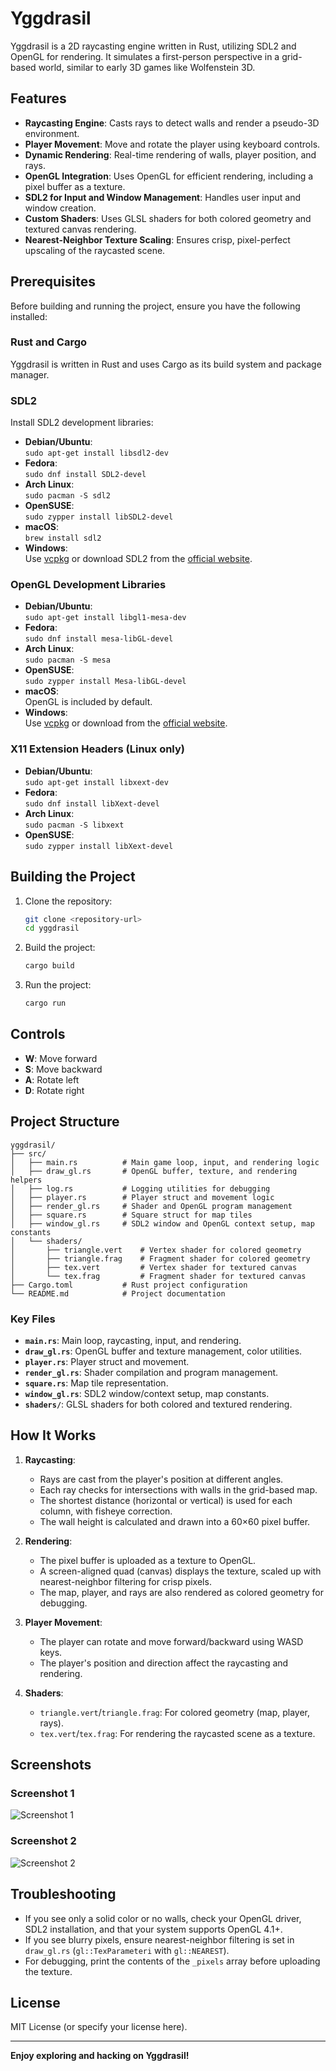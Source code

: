 # Yggdrasil

Yggdrasil is a 2D raycasting engine written in Rust, utilizing SDL2 and OpenGL for rendering. It simulates a first-person perspective in a grid-based world, similar to early 3D games like Wolfenstein 3D.

## Features

- **Raycasting Engine**: Casts rays to detect walls and render a pseudo-3D environment.
- **Player Movement**: Move and rotate the player using keyboard controls.
- **Dynamic Rendering**: Real-time rendering of walls, player position, and rays.
- **OpenGL Integration**: Uses OpenGL for efficient rendering, including a pixel buffer as a texture.
- **SDL2 for Input and Window Management**: Handles user input and window creation.
- **Custom Shaders**: Uses GLSL shaders for both colored geometry and textured canvas rendering.
- **Nearest-Neighbor Texture Scaling**: Ensures crisp, pixel-perfect upscaling of the raycasted scene.

## Prerequisites

Before building and running the project, ensure you have the following installed:

### Rust and Cargo

Yggdrasil is written in Rust and uses Cargo as its build system and package manager.

### SDL2

Install SDL2 development libraries:

- **Debian/Ubuntu**:  
  `sudo apt-get install libsdl2-dev`
- **Fedora**:  
  `sudo dnf install SDL2-devel`
- **Arch Linux**:  
  `sudo pacman -S sdl2`
- **OpenSUSE**:  
  `sudo zypper install libSDL2-devel`
- **macOS**:  
  `brew install sdl2`
- **Windows**:  
  Use [vcpkg](https://github.com/microsoft/vcpkg) or download SDL2 from the [official website](https://www.libsdl.org/).

### OpenGL Development Libraries

- **Debian/Ubuntu**:  
  `sudo apt-get install libgl1-mesa-dev`
- **Fedora**:  
  `sudo dnf install mesa-libGL-devel`
- **Arch Linux**:  
  `sudo pacman -S mesa`
- **OpenSUSE**:  
  `sudo zypper install Mesa-libGL-devel`
- **macOS**:  
  OpenGL is included by default.
- **Windows**:  
  Use [vcpkg](https://github.com/microsoft/vcpkg) or download from the [official website](https://www.opengl.org/).

### X11 Extension Headers (Linux only)

- **Debian/Ubuntu**:  
  `sudo apt-get install libxext-dev`
- **Fedora**:  
  `sudo dnf install libXext-devel`
- **Arch Linux**:  
  `sudo pacman -S libxext`
- **OpenSUSE**:  
  `sudo zypper install libXext-devel`

## Building the Project

1. Clone the repository:

   ```bash
   git clone <repository-url>
   cd yggdrasil
   ```

2. Build the project:

   ```bash
   cargo build
   ```

3. Run the project:
   ```bash
   cargo run
   ```

## Controls

- **W**: Move forward
- **S**: Move backward
- **A**: Rotate left
- **D**: Rotate right

## Project Structure

```
yggdrasil/
├── src/
│   ├── main.rs          # Main game loop, input, and rendering logic
│   ├── draw_gl.rs       # OpenGL buffer, texture, and rendering helpers
│   ├── log.rs           # Logging utilities for debugging
│   ├── player.rs        # Player struct and movement logic
│   ├── render_gl.rs     # Shader and OpenGL program management
│   ├── square.rs        # Square struct for map tiles
│   ├── window_gl.rs     # SDL2 window and OpenGL context setup, map constants
│   └── shaders/
│       ├── triangle.vert    # Vertex shader for colored geometry
│       ├── triangle.frag    # Fragment shader for colored geometry
│       ├── tex.vert         # Vertex shader for textured canvas
│       └── tex.frag         # Fragment shader for textured canvas
├── Cargo.toml           # Rust project configuration
└── README.md            # Project documentation
```

### Key Files

- **`main.rs`**: Main loop, raycasting, input, and rendering.
- **`draw_gl.rs`**: OpenGL buffer and texture management, color utilities.
- **`player.rs`**: Player struct and movement.
- **`render_gl.rs`**: Shader compilation and program management.
- **`square.rs`**: Map tile representation.
- **`window_gl.rs`**: SDL2 window/context setup, map constants.
- **`shaders/`**: GLSL shaders for both colored and textured rendering.

## How It Works

1. **Raycasting**:

   - Rays are cast from the player's position at different angles.
   - Each ray checks for intersections with walls in the grid-based map.
   - The shortest distance (horizontal or vertical) is used for each column, with fisheye correction.
   - The wall height is calculated and drawn into a 60×60 pixel buffer.

2. **Rendering**:

   - The pixel buffer is uploaded as a texture to OpenGL.
   - A screen-aligned quad (canvas) displays the texture, scaled up with nearest-neighbor filtering for crisp pixels.
   - The map, player, and rays are also rendered as colored geometry for debugging.

3. **Player Movement**:

   - The player can rotate and move forward/backward using WASD keys.
   - The player's position and direction affect the raycasting and rendering.

4. **Shaders**:
   - `triangle.vert`/`triangle.frag`: For colored geometry (map, player, rays).
   - `tex.vert`/`tex.frag`: For rendering the raycasted scene as a texture.

## Screenshots

### Screenshot 1

![Screenshot 1](https://media.discordapp.net/attachments/634540217822478363/1375981119811616788/image.png?ex=6833a9c7&is=68325847&hm=fb4d1e0add5a4ca7319a1d26c61ecee5d1878aad7017846f94ada26bed0a440a&=&format=webp&quality=lossless)

### Screenshot 2

![Screenshot 2](https://media.discordapp.net/attachments/634540217822478363/1375982410155425893/image.png?ex=6833aafb&is=6832597b&hm=896ee725bcd725e1ebd2ea84df2ad0e40f5e82d96f05fb4b8e15954ec71945e6&=&format=webp&quality=lossless)

## Troubleshooting

- If you see only a solid color or no walls, check your OpenGL driver, SDL2 installation, and that your system supports OpenGL 4.1+.
- If you see blurry pixels, ensure nearest-neighbor filtering is set in `draw_gl.rs` (`gl::TexParameteri` with `gl::NEAREST`).
- For debugging, print the contents of the `_pixels` array before uploading the texture.

## License

MIT License (or specify your license here).

---

**Enjoy exploring and hacking on Yggdrasil!**
